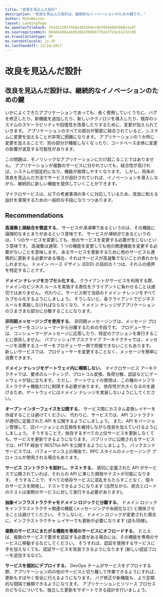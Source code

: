 ```yaml
---
title: "変更を見込んだ設計"
description: "改良を見込んだ設計は、継続的なイノベーションのための鍵です。"
author: MikeWasson
layout: LandingPage
ms.openlocfilehash: 35e91228f3fb0a303594ec06f05b6865008e3a4f
ms.sourcegitcommit: b0482d49aab0526be386837702e7724c61232c60
ms.translationtype: HT
ms.contentlocale: ja-JP
ms.lasthandoff: 11/14/2017
---
```

# <a name="design-for-evolution"></a>改良を見込んだ設計

## <a name="an-evolutionary-design-is-key-for-continuous-innovation"></a>改良を見込んだ設計は、継続的なイノベーションのための鍵

いかによくできたアプリケーションであっても、長く使用していくうちに、バグを修正したり、新機能を追加したり、新しいテクノロジを導入したり、既存のシステムのスケーラビリティや回復性を改善したりするために、変更が加えられていきます。 アプリケーションのすべての部分が緊密に結合されていると、システムに変更を加えることが非常に困難になります。 アプリケーションの 1 か所に変更を加えることで、別の部分が機能しなくなったり、コードベース全体に変更の影響が波及する可能性があります。

この問題は、モノリシックなアプリケーションにだけ起こることではありません。 アプリケーションが複数のサービスに分かれていても、結合性が高ければ、システムが固定的になり、機能が故障しやすくなります。 しかし、将来の改良を見込んだ方法でサービスが設計されていれば、イノベーションを導入しながら、継続的に新しい機能を提供していくことができます。 

マイクロサービスは、以下の考慮事項の多くに対応しているため、改良に耐える設計を実現するための一般的な手段になりつつあります。

## <a name="recommendations"></a>Recommendations

**高凝集と疎結合を徹底する**。 サービスが*高凝集*であるというのは、その機能に論理的なまとまりがあるという意味です。 サービスが*疎結合*であるというのは、1 つのサービスを変更しても、他のサービスを変更する必要が生じないという意味です。 高凝集は通常、1 つの機能を変更しても他の関連機能を変更する必要がないことを意味します。 あるサービスを更新するために他のサービスも連携的に更新する必要がある場合、それはサービスが高凝集でないことの表れかもしれません。 ドメイン ベース デザイン (DDD) の目的の 1 つは、それらの境界を特定することです。

**ドメイン ナレッジをカプセル化する**。 クライアントがサービスを利用する際、ドメインのビジネス ルールを実施する責任をクライアントに負わせることは適切ではありません。 代わりに、サービス側で当該のドメイン ナレッジをすべてカプセル化するようにしましょう。 そうしないと、各クライアントでビジネス ルールを実施しなければならなくなり、ドメイン ナレッジがアプリケーションのさまざまな部分に分散することになります。 

**非同期メッセージングを使用する**。 非同期メッセージングは、メッセージ プロデューサーをコンシューマーから分離するための手段です。 プロデューサーは、コンシューマーがメッセージに応答したり、特定のアクションを実行することに依存しません。 パブリッシュ/サブスクライブ アーキテクチャでは、メッセージを消費するユーザーをプロデューサー側で把握できないこともあります。 新しいサービスでは、プロデューサーを変更することなく、メッセージを簡単に消費できます。

**ドメイン ナレッジをゲートウェイ内に構築しない**。 マイクロサービス アーキテクチャでは、要求のルーティング、プロトコル変換、負荷分散、認証などにゲートウェイが役に立ちます。 ただし、ゲートウェイの使用は、この種のインフラストラクチャ機能だけに制限する必要があります。 依存性が大きくなるのを避けるため、ゲートウェイにはドメイン ナレッジを実装しないようにしてください。

**オープン インターフェイスを公開する**。 サービス間にカスタム変換レイヤーを作成することは避けてください。 代わりに、サービスでは、API コントラクトが適切に定義された API を公開するようにしましょう。 また、API をバージョン管理して、旧バージョンとの互換性を維持しながら改良を加えていけるようにしましょう。 そうすることで、依存するすべての上位サービスを更新しなくても、サービスを更新できるようになります。 パブリックに公開されるサービスでは、HTTP 経由で RESTful API を公開するようにしましょう。 バックエンド サービスでは、パフォーマンス上の理由で、RPC スタイルのメッセージング プロトコルが使用される場合もあります。 

**サービス コントラクトを設計し、テストする**。 適切に定義された API がサービスで公開されていれば、それらの API に準じた開発やテストが可能になります。 そうすることで、すべての依存サービスに混乱をもたらすことなく、個々 のサービスを開発し、テストできるようになります (当然ながら、統合とロードのテストは実際のサービスに対して実行する必要があります)。

**抽象インフラストラクチャをドメイン ロジックと分離する**。 ドメイン ロジックをインフラストラクチャ関連の機能 (メッセージングや永続化など) と関係させることは避けてください。 そうしないと、ドメイン ロジックが変更された場合に、インフラストラクチャ レイヤーでも更新が必要になります (逆も同様)。 

**複数のサービスにまたがる機能を専用のサービスにオフロードする**。 たとえば、複数のサービスで要求を認証する必要がある場合には、その機能を専用のサービスに移動するなどしてください。 そうすれば、認証を使用するサービスに手を加えなくても、認証サービスを改良できるようになります (新しい認証フローを追加するなど)。

**サービスを個別にデプロイする**。 DevOps チームがサービスをデプロイする際、アプリケーション内の他のサービスと切り離して作業できるようにすれば、更新もすばやく安全に行えるようになります。 バグ修正や新機能も、より定期的な間隔で展開できるようになります。 アプリケーションとリリース プロセスのどちらについても、独立した更新をサポートできる設計を行いましょう。